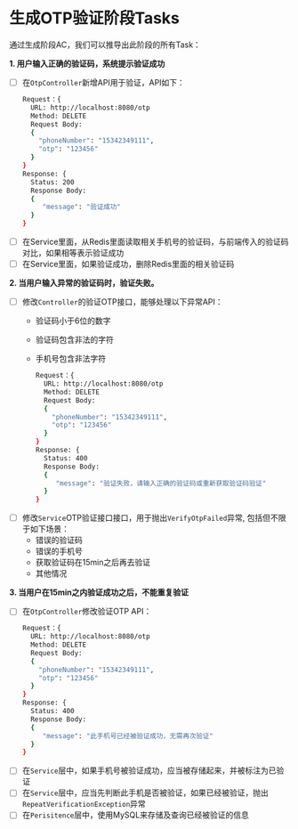 # 生成OTP验证阶段Tasks

通过生成阶段AC，我们可以推导出此阶段的所有Task：

**1. 用户输入正确的验证码，系统提示验证成功**

- [ ] 在`OtpController`新增API用于验证，API如下：
    ```bash
    Request：{
      URL: http://localhost:8080/otp
      Method: DELETE
      Request Body: 
      {
        "phoneNumber": "15342349111",
        "otp": "123456"
      }
    }
    Response: {
      Status: 200
      Response Body:
      {
         "message": "验证成功"
      }
    }
    ```
- [ ] 在Service里面，从Redis里面读取相关手机号的验证码，与前端传入的验证码对比，如果相等表示验证成功
- [ ] 在Service里面，如果验证成功，删除Redis里面的相关验证码

**2. 当用户输入异常的验证码时，验证失败。**
- [ ] 修改`Controller`的验证OTP接口，能够处理以下异常API：
  - 验证码小于6位的数字
  - 验证码包含非法的字符
  - 手机号包含非法字符

      ```bash
      Request：{
        URL: http://localhost:8080/otp
        Method: DELETE
        Request Body: 
        {
          "phoneNumber": "15342349111",
          "otp": "123456"
        }
      }
      Response: {
        Status: 400
        Response Body:
        {
           "message": "验证失败，请输入正确的验证码或重新获取验证码验证"
        }
      }
      ```
- [ ] 修改`Service`OTP验证接口接口，用于抛出`VerifyOtpFailed`异常, 包括但不限于如下场景：
  * 错误的验证码
  * 错误的手机号
  * 获取验证码在15min之后再去验证
  * 其他情况

**3. 当用户在15min之内验证成功之后，不能重复验证**
- [ ] 在`OtpController`修改验证OTP API：
    ```bash
    Request：{
      URL: http://localhost:8080/otp
      Method: DELETE
      Request Body: 
      {
        "phoneNumber": "15342349111",
        "otp": "123456"
      }
    }
    Response: {
      Status: 400
      Response Body:
      {
         "message": "此手机号已经被验证成功，无需再次验证"
      }
    }
    ```
- [ ] 在`Service`层中，如果手机号被验证成功，应当被存储起来，并被标注为已验证
- [ ] 在`Service`层中，应当先判断此手机是否被验证，如果已经被验证，抛出`RepeatVerificationException`异常
- [ ] 在`Perisitence`层中，使用MySQL来存储及查询已经被验证的信息